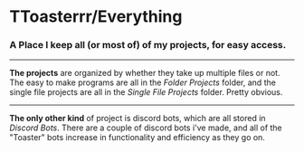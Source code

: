 # TToasterrr/Everything
### A Place I keep all (or most of) of my projects, for easy access.

---

**The projects** are organized by whether they take up multiple files or not. The easy to make programs are all in the *Folder Projects* folder, and the single file projects are all in the *Single File Projects* folder. Pretty obvious.

---

**The only other kind** of project is discord bots, which are all stored in *Discord Bots*. There are a couple of discord bots i've made, and all of the "Toaster" bots increase in functionality and efficiency as they go on.
